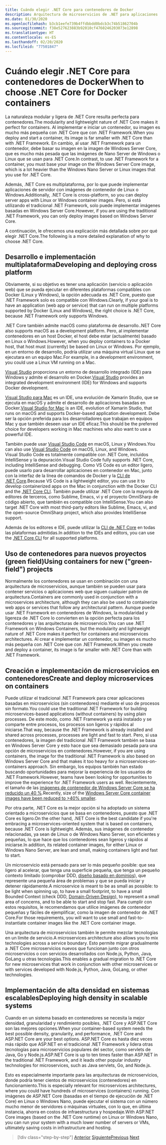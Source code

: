 ```yaml
---
title: Cuándo elegir .NET Core para contenedores de Docker
description: Arquitectura de microservicios de .NET para aplicaciones .NET en contenedor | Cuándo elegir .NET Core para contenedores de Docker
ms.date: 01/30/2020
ms.openlocfilehash: b3cb1eefe739b4ffdbbdd0bdcb3c74b51862704b
ms.sourcegitcommit: f38e527623883b92010cf4760246203073e12898
ms.translationtype: HT
ms.contentlocale: es-ES
ms.lasthandoff: 02/20/2020
ms.locfileid: "77501847"
---
```

# <a name="when-to-choose-net-core-for-docker-containers"></a><span data-ttu-id="2a71b-103">Cuándo elegir .NET Core para contenedores de Docker</span><span class="sxs-lookup"><span data-stu-id="2a71b-103">When to choose .NET Core for Docker containers</span></span>

<span data-ttu-id="2a71b-104">La naturaleza modular y ligera de .NET Core resulta perfecta para contenedores.</span><span class="sxs-lookup"><span data-stu-id="2a71b-104">The modularity and lightweight nature of .NET Core makes it perfect for containers.</span></span> <span data-ttu-id="2a71b-105">Al implementar e iniciar un contenedor, su imagen es mucho más pequeña con .NET Core que con .NET Framework.</span><span class="sxs-lookup"><span data-stu-id="2a71b-105">When you deploy and start a container, its image is far smaller with .NET Core than with .NET Framework.</span></span> <span data-ttu-id="2a71b-106">En cambio, al usar .NET Framework para un contenedor, debe basar su imagen en la imagen de Windows Server Core, que es mucho más pesada que las imágenes de Nano Server de Windows o Linux que se usan para .NET Core.</span><span class="sxs-lookup"><span data-stu-id="2a71b-106">In contrast, to use .NET Framework for a container, you must base your image on the Windows Server Core image, which is a lot heavier than the Windows Nano Server or Linux images that you use for .NET Core.</span></span>

<span data-ttu-id="2a71b-107">Además, .NET Core es multiplataforma, por lo que puede implementar aplicaciones de servidor con imágenes de contenedor de Linux o Windows.</span><span class="sxs-lookup"><span data-stu-id="2a71b-107">Additionally, .NET Core is cross-platform, so you can deploy server apps with Linux or Windows container images.</span></span> <span data-ttu-id="2a71b-108">Pero, si está utilizando el tradicional .NET Framework, solo puede implementar imágenes basadas en Windows Server Core.</span><span class="sxs-lookup"><span data-stu-id="2a71b-108">However, if you are using the traditional .NET Framework, you can only deploy images based on Windows Server Core.</span></span>

<span data-ttu-id="2a71b-109">A continuación, le ofrecemos una explicación más detallada sobre por qué elegir .NET Core.</span><span class="sxs-lookup"><span data-stu-id="2a71b-109">The following is a more detailed explanation of why to choose .NET Core.</span></span>

## <a name="developing-and-deploying-cross-platform"></a><span data-ttu-id="2a71b-110">Desarrollo e implementación multiplataforma</span><span class="sxs-lookup"><span data-stu-id="2a71b-110">Developing and deploying cross platform</span></span>

<span data-ttu-id="2a71b-111">Obviamente, si su objetivo es tener una aplicación (servicio o aplicación web) que se pueda ejecutar en diferentes plataformas compatibles con Docker (Linux y Windows), la opción adecuada es .NET Core, puesto que .NET Framework solo es compatible con Windows.</span><span class="sxs-lookup"><span data-stu-id="2a71b-111">Clearly, if your goal is to have an application (web app or service) that can run on multiple platforms supported by Docker (Linux and Windows), the right choice is .NET Core, because .NET Framework only supports Windows.</span></span>

<span data-ttu-id="2a71b-112">.NET Core también admite macOS como plataforma de desarrollo.</span><span class="sxs-lookup"><span data-stu-id="2a71b-112">.NET Core also supports macOS as a development platform.</span></span> <span data-ttu-id="2a71b-113">Pero, al implementar contenedores en un host Docker, el host debe estar (actualmente) basado en Linux o Windows.</span><span class="sxs-lookup"><span data-stu-id="2a71b-113">However, when you deploy containers to a Docker host, that host must (currently) be based on Linux or Windows.</span></span> <span data-ttu-id="2a71b-114">Por ejemplo, en un entorno de desarrollo, podría utilizar una máquina virtual Linux que se ejecutara en un equipo Mac.</span><span class="sxs-lookup"><span data-stu-id="2a71b-114">For example, in a development environment, you could use a Linux VM running on a Mac.</span></span>

<span data-ttu-id="2a71b-115">[Visual Studio](https://www.visualstudio.com/vs/) proporciona un entorno de desarrollo integrado (IDE) para Windows y admite el desarrollo en Docker.</span><span class="sxs-lookup"><span data-stu-id="2a71b-115">[Visual Studio](https://www.visualstudio.com/vs/) provides an integrated development environment (IDE) for Windows and supports Docker development.</span></span>

<span data-ttu-id="2a71b-116">[Visual Studio para Mac](https://www.visualstudio.com/vs/visual-studio-mac/) es un IDE, una evolución de Xamarin Studio, que se ejecuta en macOS y admite el desarrollo de aplicaciones basadas en Docker.</span><span class="sxs-lookup"><span data-stu-id="2a71b-116">[Visual Studio for Mac](https://www.visualstudio.com/vs/visual-studio-mac/) is an IDE, evolution of Xamarin Studio, that runs on macOS and supports Docker-based application development.</span></span> <span data-ttu-id="2a71b-117">Debe ser la opción preferida para los desarrolladores que trabajan en equipos Mac y que también deseen usar un IDE eficaz.</span><span class="sxs-lookup"><span data-stu-id="2a71b-117">This should be the preferred choice for developers working in Mac machines who also want to use a powerful IDE.</span></span>

<span data-ttu-id="2a71b-118">También puede usar [Visual Studio Code](https://code.visualstudio.com/) en macOS, Linux y Windows.</span><span class="sxs-lookup"><span data-stu-id="2a71b-118">You can also use [Visual Studio Code](https://code.visualstudio.com/) on macOS, Linux, and Windows.</span></span> <span data-ttu-id="2a71b-119">Visual Studio Code es totalmente compatible con .NET Core, incluidos IntelliSense y la depuración.</span><span class="sxs-lookup"><span data-stu-id="2a71b-119">Visual Studio Code fully supports .NET Core, including IntelliSense and debugging.</span></span> <span data-ttu-id="2a71b-120">Como VS Code es un editor ligero, puede usarlo para desarrollar aplicaciones en contenedor en Mac, junto con la interfaz de la línea de comandos de Docker y la [CLI de .NET Core](../../../core/tools/index.md).</span><span class="sxs-lookup"><span data-stu-id="2a71b-120">Because VS Code is a lightweight editor, you can use it to develop containerized apps on the Mac in conjunction with the Docker CLI and the [.NET Core CLI](../../../core/tools/index.md).</span></span> <span data-ttu-id="2a71b-121">También puede utilizar .NET Core con la mayoría de editores de terceros, como Sublime, Emacs, vi y el proyecto OmniSharp de código abierto, que también es compatible con IntelliSense.</span><span class="sxs-lookup"><span data-stu-id="2a71b-121">You can also target .NET Core with most third-party editors like Sublime, Emacs, vi, and the open-source OmniSharp project, which also provides IntelliSense support.</span></span>

<span data-ttu-id="2a71b-122">Además de los editores e IDE, puede utilizar la [CLI de .NET Core](../../../core/tools/index.md) en todas las plataformas admitidas.</span><span class="sxs-lookup"><span data-stu-id="2a71b-122">In addition to the IDEs and editors, you can use the [.NET Core CLI](../../../core/tools/index.md) for all supported platforms.</span></span>

## <a name="using-containers-for-new-green-field-projects"></a><span data-ttu-id="2a71b-123">Uso de contenedores para nuevos proyectos (green field)</span><span class="sxs-lookup"><span data-stu-id="2a71b-123">Using containers for new ("green-field") projects</span></span>

<span data-ttu-id="2a71b-124">Normalmente los contenedores se usan en combinación con una arquitectura de microservicios, aunque también se pueden usar para contener servicios o aplicaciones web que siguen cualquier patrón de arquitectura.</span><span class="sxs-lookup"><span data-stu-id="2a71b-124">Containers are commonly used in conjunction with a microservices architecture, although they can also be used to containerize web apps or services that follow any architectural pattern.</span></span> <span data-ttu-id="2a71b-125">Aunque puede usar .NET Framework en contenedores de Windows, la modularidad y ligereza de .NET Core lo convierten en la opción perfecta para los contenedores y las arquitecturas de microservicio.</span><span class="sxs-lookup"><span data-stu-id="2a71b-125">You can use .NET Framework on Windows Containers, but the modularity and lightweight nature of .NET Core makes it perfect for containers and microservices architectures.</span></span> <span data-ttu-id="2a71b-126">Al crear e implementar un contenedor, su imagen es mucho más pequeña con .NET Core que con .NET Framework.</span><span class="sxs-lookup"><span data-stu-id="2a71b-126">When you create and deploy a container, its image is far smaller with .NET Core than with .NET Framework.</span></span>

## <a name="create-and-deploy-microservices-on-containers"></a><span data-ttu-id="2a71b-127">Creación e implementación de microservicios en contenedores</span><span class="sxs-lookup"><span data-stu-id="2a71b-127">Create and deploy microservices on containers</span></span>

<span data-ttu-id="2a71b-128">Puede utilizar el tradicional .NET Framework para crear aplicaciones basadas en microservicios (sin contenedores) mediante el uso de procesos sin formato.</span><span class="sxs-lookup"><span data-stu-id="2a71b-128">You could use the traditional .NET Framework for building microservices-based applications (without containers) by using plain processes.</span></span> <span data-ttu-id="2a71b-129">De este modo, como .NET Framework ya está instalado y se comparte entre procesos, los procesos son ligeros y rápidos al iniciarse.</span><span class="sxs-lookup"><span data-stu-id="2a71b-129">That way, because the .NET Framework is already installed and shared across processes, processes are light and fast to start.</span></span> <span data-ttu-id="2a71b-130">Pero, si usa contenedores, la imagen del tradicional .NET Framework también se basa en Windows Server Core y esto hace que sea demasiado pesada para una opción de microservicios en contenedores.</span><span class="sxs-lookup"><span data-stu-id="2a71b-130">However, if you are using containers, the image for the traditional .NET Framework is also based on Windows Server Core and that makes it too heavy for a microservices-on-containers approach.</span></span> <span data-ttu-id="2a71b-131">Sin embargo, los equipos también han estado buscando oportunidades para mejorar la experiencia de los usuarios de .NET Framework.</span><span class="sxs-lookup"><span data-stu-id="2a71b-131">However, teams have been looking for opportunities to improve the experience for .NET Framework users as well.</span></span> <span data-ttu-id="2a71b-132">Recientemente, el tamaño de las [imágenes de contenedor de Windows Server Core se ha reducido un 40 %](https://devblogs.microsoft.com/dotnet/we-made-windows-server-core-container-images-40-smaller).</span><span class="sxs-lookup"><span data-stu-id="2a71b-132">Recently, size of the [Windows Server Core container images have been reduced to >40% smaller](https://devblogs.microsoft.com/dotnet/we-made-windows-server-core-container-images-40-smaller).</span></span> 

<span data-ttu-id="2a71b-133">Por otra parte, .NET Core es la mejor opción si ha adoptado un sistema orientado a microservicios que se basa en contenedores, puesto que .NET Core es ligero.</span><span class="sxs-lookup"><span data-stu-id="2a71b-133">On the other hand, .NET Core is the best candidate if you're embracing a microservices-oriented system that is based on containers, because .NET Core is lightweight.</span></span> <span data-ttu-id="2a71b-134">Además, sus imágenes de contenedor relacionadas, ya sean de Linux o de Windows Nano Server, son eficientes y pequeñas, lo que hace que los contenedores sean ligeros y rápidos al iniciarse.</span><span class="sxs-lookup"><span data-stu-id="2a71b-134">In addition, its related container images, for either Linux or Windows Nano Server, are lean and small, making containers light and fast to start.</span></span>

<span data-ttu-id="2a71b-135">Un microservicio está pensado para ser lo más pequeño posible: que sea ligero al acelerar, que tenga una superficie pequeña, que tenga un pequeño contexto limitado (comprobar DDD, [diseño basado en dominios](https://en.wikipedia.org/wiki/Domain-driven_design)), que represente una pequeña área de problemas y que se pueda iniciar y detener rápidamente.</span><span class="sxs-lookup"><span data-stu-id="2a71b-135">A microservice is meant to be as small as possible: to be light when spinning up, to have a small footprint, to have a small Bounded Context (check DDD, [Domain-Driven Design](https://en.wikipedia.org/wiki/Domain-driven_design)), to represent a small area of concerns, and to be able to start and stop fast.</span></span> <span data-ttu-id="2a71b-136">Para cumplir con estos requisitos, le recomendamos que utilice imágenes de contenedor pequeñas y fáciles de ejemplificar, como la imagen de contenedor de .NET Core.</span><span class="sxs-lookup"><span data-stu-id="2a71b-136">For those requirements, you will want to use small and fast-to-instantiate container images like the .NET Core container image.</span></span>

<span data-ttu-id="2a71b-137">Una arquitectura de microservicios también le permite mezclar tecnologías en un límite de servicio.</span><span class="sxs-lookup"><span data-stu-id="2a71b-137">A microservices architecture also allows you to mix technologies across a service boundary.</span></span> <span data-ttu-id="2a71b-138">Esto permite migrar gradualmente a .NET Core microservicios nuevos que funcionan junto con otros microservicios o con servicios desarrollados con Node.js, Python, Java, GoLang u otras tecnologías.</span><span class="sxs-lookup"><span data-stu-id="2a71b-138">This enables a gradual migration to .NET Core for new microservices that work in conjunction with other microservices or with services developed with Node.js, Python, Java, GoLang, or other technologies.</span></span>

## <a name="deploying-high-density-in-scalable-systems"></a><span data-ttu-id="2a71b-139">Implementación de alta densidad en sistemas escalables</span><span class="sxs-lookup"><span data-stu-id="2a71b-139">Deploying high density in scalable systems</span></span>

<span data-ttu-id="2a71b-140">Cuando en un sistema basado en contenedores se necesita la mejor densidad, granularidad y rendimiento posibles, .NET Core y ASP.NET Core son las mejores opciones.</span><span class="sxs-lookup"><span data-stu-id="2a71b-140">When your container-based system needs the best possible density, granularity, and performance, .NET Core and ASP.NET Core are your best options.</span></span> <span data-ttu-id="2a71b-141">ASP.NET Core es hasta diez veces más rápido que ASP.NET en el tradicional .NET Framework y lidera otras tecnologías para microservicios populares del sector, como servlets de Java, Go y Node.js.</span><span class="sxs-lookup"><span data-stu-id="2a71b-141">ASP.NET Core is up to ten times faster than ASP.NET in the traditional .NET Framework, and it leads other popular industry technologies for microservices, such as Java servlets, Go, and Node.js.</span></span>

<span data-ttu-id="2a71b-142">Esto es especialmente importante para las arquitecturas de microservicios, donde podría tener cientos de microservicios (contenedores) en funcionamiento.</span><span class="sxs-lookup"><span data-stu-id="2a71b-142">This is especially relevant for microservices architectures, where you could have hundreds of microservices (containers) running.</span></span> <span data-ttu-id="2a71b-143">Con imágenes de ASP.NET Core (basadas en el tiempo de ejecución de .NET Core) en Linux o Windows Nano, puede ejecutar el sistema con un número mucho menor de servidores o máquinas virtuales, con lo que, en última instancia, ahorra en costos de infraestructura y hospedaje.</span><span class="sxs-lookup"><span data-stu-id="2a71b-143">With ASP.NET Core images (based on the .NET Core runtime) on Linux or Windows Nano, you can run your system with a much lower number of servers or VMs, ultimately saving costs in infrastructure and hosting.</span></span>

>[!div class="step-by-step"]
><span data-ttu-id="2a71b-144">[Anterior](general-guidance.md)
>[Siguiente](net-framework-container-scenarios.md)</span><span class="sxs-lookup"><span data-stu-id="2a71b-144">[Previous](general-guidance.md)
[Next](net-framework-container-scenarios.md)</span></span>

